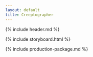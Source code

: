 ```yaml
---
layout: default
title: Creeptographer
---
```


{% include header.md %}

{% include storyboard.html %}

{% include production-package.md %}